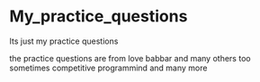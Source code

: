 # My_practice_questions
Its just my practice questions

the practice questions are from love babbar and many others too
sometimes competitive programmind and many more
